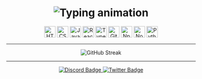 <h1 align="center">
  <img src="https://readme-typing-svg.herokuapp.com?font=Fira+Code&size=28&duration=2000&pause=1000&color=9A9AFC&center=true&vCenter=true&width=600&lines=Hi%2C+I'm+Winterr+%F0%9F%91%8B;Welcome+to+my+GitHub+Profile!" alt="Typing animation" />
</h1>


<p align="center">
  <img src="https://cdn.jsdelivr.net/gh/devicons/devicon/icons/html5/html5-original.svg" height="30" alt="HTML" />
  <img src="https://cdn.jsdelivr.net/gh/devicons/devicon/icons/css3/css3-original.svg" height="30" alt="CSS" />
  <img src="https://cdn.jsdelivr.net/gh/devicons/devicon/icons/javascript/javascript-original.svg" height="30" alt="JavaScript" />
  <img src="https://cdn.jsdelivr.net/gh/devicons/devicon/icons/react/react-original.svg" height="30" alt="React" />
  <img src="https://cdn.jsdelivr.net/gh/devicons/devicon/icons/typescript/typescript-original.svg" height="30" alt="TypeScript" />
  <img src="https://cdn.jsdelivr.net/gh/devicons/devicon/icons/git/git-original.svg" height="30" alt="Git" />
  <img src="https://cdn.jsdelivr.net/gh/devicons/devicon/icons/npm/npm-original-wordmark.svg" height="30" alt="Npm" />
  <img src="https://cdn.jsdelivr.net/gh/devicons/devicon/icons/nodejs/nodejs-original.svg" height="30" alt="Node.js" />
  <img src="https://cdn.jsdelivr.net/gh/devicons/devicon/icons/python/python-original.svg" height="30" alt="Python" />
</p>

---

<p align="center">
  <img src="https://streak-stats.demolab.com?user=Winterr4077&theme=tokyonight" alt="GitHub Streak" />
</p>


---

<p align="center">
  <a href="https://discord.com/users/922820920882626571" target="_blank">
    <img src="https://img.shields.io/badge/Discord-Winterr4077%230000-5865F2?style=for-the-badge&logo=discord&logoColor=white" alt="Discord Badge" />
  </a>
  <a href="https://x.com/Winterr4077" target="_blank">
    <img src="https://img.shields.io/badge/Twitter-%40Winterr4077-1DA1F2?style=for-the-badge&logo=twitter&logoColor=white" alt="Twitter Badge" />
  </a>
</p>
